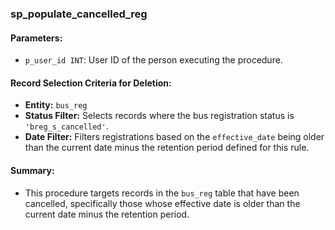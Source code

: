 ### sp_populate_cancelled_reg

#### Parameters:
- `p_user_id INT`: User ID of the person executing the procedure.

#### Record Selection Criteria for Deletion:
- **Entity:** `bus_reg`
- **Status Filter:** Selects records where the bus registration status is `'breg_s_cancelled'`.
- **Date Filter:** Filters registrations based on the `effective_date` being older than the current date minus the retention period defined for this rule.

#### Summary:
- This procedure targets records in the `bus_reg` table that have been cancelled, specifically those whose effective date is older than the current date minus the retention period.
